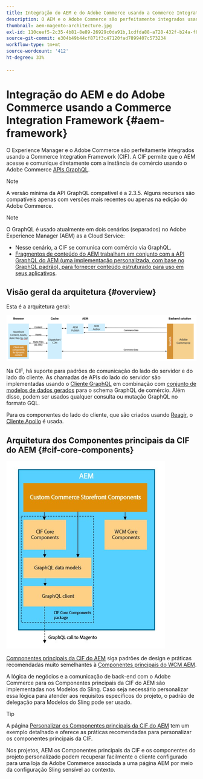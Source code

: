 ```yaml
---
title: Integração do AEM e do Adobe Commerce usando a Commerce Integration Framework
description: O AEM e o Adobe Commerce são perfeitamente integrados usando a Commerce Integration Framework (CIF). A CIF permite que o AEM acesse uma instância do Adobe Commerce e estabeleça uma comunicação com a Adobe Commerce por meio do GraphQL. Também permite que os autores do AEM usem seletores de produto e de categoria e o console do produto para navegar pelos dados de produto e categoria obtidos do Adobe Commerce sob demanda. Além disso, a CIF fornece uma loja pronta para uso que agiliza projetos de comércio.
thumbnail: aem-magento-architecture.jpg
exl-id: 110ceef5-2c35-4b81-8e89-26929c0da91b,1cdfda88-a728-432f-b24a-f81347572bcf
source-git-commit: e304b49b44cf871f3c47120fad7899407c573234
workflow-type: tm+mt
source-wordcount: '412'
ht-degree: 33%

---
```


# Integração do AEM e do Adobe Commerce usando a Commerce Integration Framework {#aem-framework}

O Experience Manager e o Adobe Commerce são perfeitamente integrados usando a Commerce Integration Framework (CIF). A CIF permite que o AEM acesse e comunique diretamente com a instância de comércio usando o Adobe Commerce [APIs GraphQL](https://devdocs.magento.com/guides/v2.4/graphql/).

>[!NOTE]
>
> A versão mínima da API GraphQL compatível é a 2.3.5. Alguns recursos são compatíveis apenas com versões mais recentes ou apenas na edição do Adobe Commerce.

>[!NOTE]
>
>O GraphQL é usado atualmente em dois cenários (separados) no Adobe Experience Manager (AEM) as a Cloud Service:
>
>* Nesse cenário, a CIF se comunica com comércio via GraphQL.
>* [Fragmentos de conteúdo do AEM trabalham em conjunto com a API GraphQL do AEM (uma implementação personalizada, com base no GraphQL padrão), para fornecer conteúdo estruturado para uso em seus aplicativos](/help/headless/graphql-api/content-fragments.md).


## Visão geral da arquitetura {#overview}

Esta é a arquitetura geral:

![Visão geral da arquitetura da CIF](../assets/AEM_Magento_Architecture.png)

Na CIF, há suporte para padrões de comunicação do lado do servidor e do lado do cliente.
As chamadas de APIs do lado do servidor são implementadas usando o [Cliente GraphQL](https://github.com/adobe/commerce-cif-graphql-client) em combinação com [conjunto de modelos de dados gerados](https://github.com/adobe/commerce-cif-magento-graphql) para o schema GraphQL de comércio. Além disso, podem ser usados qualquer consulta ou mutação GraphQL no formato GQL.

Para os componentes do lado do cliente, que são criados usando [Reagir](https://reactjs.org/), o [Cliente Apollo](https://www.apollographql.com/docs/react/) é usada.

## Arquitetura dos Componentes principais da CIF do AEM {#cif-core-components}

![Arquitetura dos Componentes principais da CIF do AEM](../assets/cif-component-architecture.jpg)

[Componentes principais da CIF do AEM](https://github.com/adobe/aem-core-cif-components) siga padrões de design e práticas recomendadas muito semelhantes à [Componentes principais do WCM AEM](https://github.com/adobe/aem-core-wcm-components).

A lógica de negócios e a comunicação de back-end com o Adobe Commerce para os Componentes principais da CIF do AEM são implementadas nos Modelos do Sling. Caso seja necessário personalizar essa lógica para atender aos requisitos específicos do projeto, o padrão de delegação para Modelos do Sling pode ser usado.

>[!TIP]
>
>A página [Personalizar os Componentes principais da CIF do AEM](../customizing/customize-cif-components.md) tem um exemplo detalhado e oferece as práticas recomendadas para personalizar os componentes principais da CIF.

Nos projetos, AEM os Componentes principais da CIF e os componentes do projeto personalizado podem recuperar facilmente o cliente configurado para uma loja da Adobe Commerce associada a uma página AEM por meio da configuração Sling sensível ao contexto.
